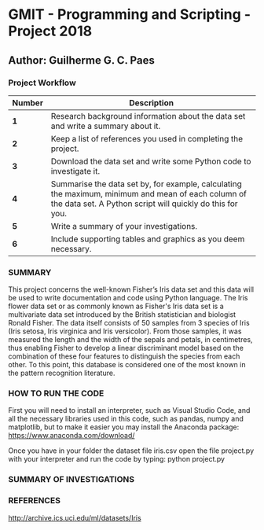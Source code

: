 # GMIT - Programming and Scripting - Project 2018

## Author: Guilherme G. C. Paes 


### Project Workflow

Number|Description
-----|-----------
**1**|Research background information about the data set and write a summary about it.
**2**|Keep a list of references you used in completing the project.
**3**|Download the data set and write some Python code to investigate it.
**4**|Summarise the data set by, for example, calculating the maximum, minimum and mean of each column of the data set. A Python script will quickly do this for you.
**5**|Write a summary of your investigations.
**6**|Include supporting tables and graphics as you deem necessary.


### SUMMARY

  This project concerns the well-known Fisher’s Iris data set and this data will be used to write documentation and code using Python language.
  The Iris flower data set or as commonly known as Fisher's Iris data set is a multivariate data set introduced by the British statistician and biologist Ronald Fisher. The data itself consists of 50 samples from 3 species of Iris (Iris setosa, Iris virginica and Iris versicolor). 
  From those samples, it was measured the length and the width of the sepals and petals, in centimetres, thus enabling Fisher to develop a linear discriminant model based on the combination of these four features to distinguish the species from each other.
  To this point, this database is considered one of the most known in the pattern recognition literature. 

### HOW TO RUN THE CODE

First you will need to install an interpreter, such as Visual Studio Code, and all the necessary libraries used in this code, such as pandas, numpy and matplotlib, but to make it easier you may install the Anaconda package: https://www.anaconda.com/download/

Once you have in your folder the dataset file iris.csv open the file project.py with your interpreter and run the code by typing: python project.py

### SUMMARY OF INVESTIGATIONS



### REFERENCES
http://archive.ics.uci.edu/ml/datasets/Iris

